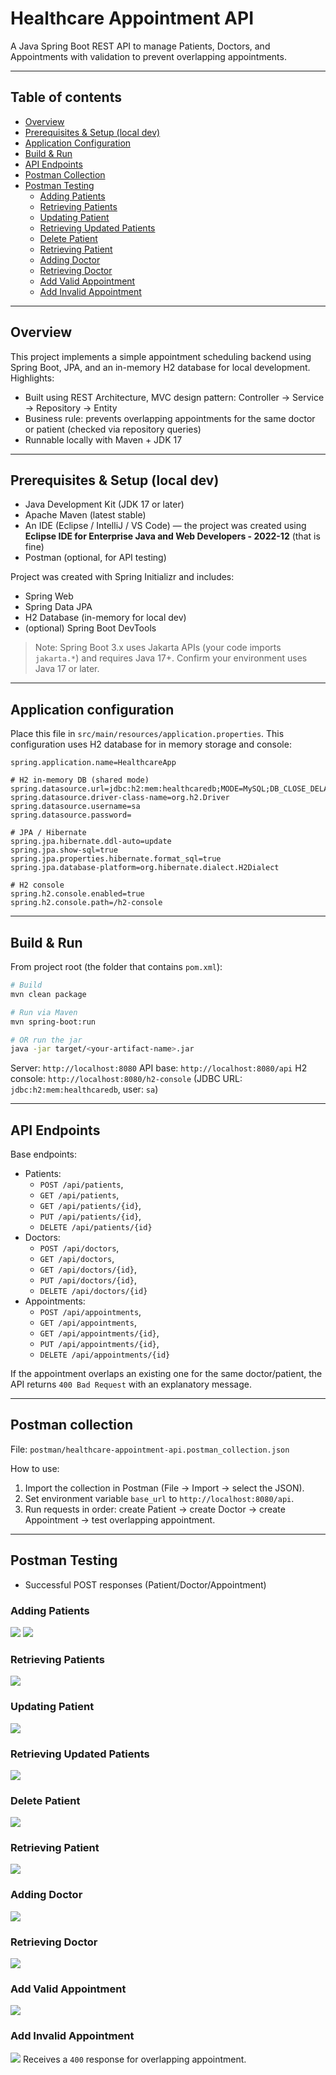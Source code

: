 # Healthcare Appointment API

A Java Spring Boot REST API to manage Patients, Doctors, and Appointments with validation to prevent overlapping appointments.

---

## Table of contents

- [Overview](#overview)
- [Prerequisites & Setup (local dev)](#prerequisites%20setup%20local%20dev)
- [Application Configuration](#application%20configuration)
- [Build & Run](#build%20run)
- [API Endpoints](#api%20endpoints)
- [Postman Collection](#postman%20collection)
- [Postman Testing](#postman%20testing)
  - [Adding Patients](#adding%20patients)
  - [Retrieving Patients](#retrieving%20patients)
  - [Updating Patient](#updating%20patient)
  - [Retrieving Updated Patients](#retrieving%20updated%20patients)
  - [Delete Patient](#delete%20patient)
  - [Retrieving Patient](#retrieving%20patient)
  - [Adding Doctor](#adding%20doctor)
  - [Retrieving Doctor](#retrieving%20doctor)
  - [Add Valid Appointment](#add%20valid%20appointment)
  - [Add Invalid Appointment](#add%20invalid%20appointment)

---

## Overview

This project implements a simple appointment scheduling backend using Spring Boot, JPA, and an in-memory H2 database for local development. Highlights:

- Built using REST Architecture, MVC design pattern: Controller → Service → Repository → Entity
- Business rule: prevents overlapping appointments for the same doctor or patient (checked via repository queries)
- Runnable locally with Maven + JDK 17

---

## Prerequisites & Setup (local dev)

- Java Development Kit (JDK 17 or later)
- Apache Maven (latest stable)
- An IDE (Eclipse / IntelliJ / VS Code) — the project was created using **Eclipse IDE for Enterprise Java and Web Developers - 2022-12** (that is fine)
- Postman (optional, for API testing)

Project was created with Spring Initializr and includes:
- Spring Web
- Spring Data JPA
- H2 Database (in-memory for local dev)
- (optional) Spring Boot DevTools

> Note: Spring Boot 3.x uses Jakarta APIs (your code imports `jakarta.*`) and requires Java 17+. Confirm your environment uses Java 17 or later.

---

## Application configuration

Place this file in `src/main/resources/application.properties`. This configuration uses H2 database for in memory storage and console:

```properties
spring.application.name=HealthcareApp

# H2 in-memory DB (shared mode)
spring.datasource.url=jdbc:h2:mem:healthcaredb;MODE=MySQL;DB_CLOSE_DELAY=-1;DB_CLOSE_ON_EXIT=FALSE
spring.datasource.driver-class-name=org.h2.Driver
spring.datasource.username=sa
spring.datasource.password=

# JPA / Hibernate
spring.jpa.hibernate.ddl-auto=update
spring.jpa.show-sql=true
spring.jpa.properties.hibernate.format_sql=true
spring.jpa.database-platform=org.hibernate.dialect.H2Dialect

# H2 console
spring.h2.console.enabled=true
spring.h2.console.path=/h2-console
```

---

## Build & Run

From project root (the folder that contains `pom.xml`):
```bash
# Build
mvn clean package

# Run via Maven
mvn spring-boot:run

# OR run the jar
java -jar target/<your-artifact-name>.jar
```

Server: `http://localhost:8080`
API base: `http://localhost:8080/api`
H2 console: `http://localhost:8080/h2-console` (JDBC URL: `jdbc:h2:mem:healthcaredb`, user: `sa`)

---

## API Endpoints

Base endpoints:
- Patients:
	- `POST /api/patients`,
	- `GET /api/patients`,
	- `GET /api/patients/{id}`,
	- `PUT /api/patients/{id}`,
	- `DELETE /api/patients/{id}`
- Doctors:
	- `POST /api/doctors`,
	- `GET /api/doctors`,
	- `GET /api/doctors/{id}`,
	- `PUT /api/doctors/{id}`,
	- `DELETE /api/doctors/{id}`
- Appointments:
	- `POST /api/appointments`,
	- `GET /api/appointments`,
	- `GET /api/appointments/{id}`,
	- `PUT /api/appointments/{id}`,
	- `DELETE /api/appointments/{id}`

If the appointment overlaps an existing one for the same doctor/patient, the API returns `400 Bad Request` with an explanatory message.

---

## Postman collection

File: `postman/healthcare-appointment-api.postman_collection.json`

How to use:
1. Import the collection in Postman (File → Import → select the JSON).
2. Set environment variable `base_url` to `http://localhost:8080/api`.
3. Run requests in order: create Patient → create Doctor → create Appointment → test overlapping appointment.

---

## Postman Testing

  - Successful POST responses (Patient/Doctor/Appointment)

### Adding Patients
![](https://github.com/reuvenlevy1/Java-Programs/blob/master/Projects/healthcare/docs/images/Pasted%20image%2020251029221613.png)
![](https://github.com/reuvenlevy1/Java-Programs/blob/master/Projects/healthcare/docs/images/Pasted%20image%2020251029221737.png)

### Retrieving Patients
![](https://github.com/reuvenlevy1/Java-Programs/blob/master/Projects/healthcare/docs/images/Pasted%20image%2020251029221841.png)

### Updating Patient
![](https://github.com/reuvenlevy1/Java-Programs/blob/master/Projects/healthcare/docs/images/Pasted%20image%2020251029221922.png)

### Retrieving Updated Patients
![](https://github.com/reuvenlevy1/Java-Programs/blob/master/Projects/healthcare/docs/images/Pasted%20image%2020251029222025.png)

### Delete Patient
![](https://github.com/reuvenlevy1/Java-Programs/blob/master/Projects/healthcare/docs/images/Pasted%20image%2020251029222613.png)

### Retrieving Patient
![](https://github.com/reuvenlevy1/Java-Programs/blob/master/Projects/healthcare/docs/images/Pasted%20image%2020251029223027.png)

### Adding Doctor
![](https://github.com/reuvenlevy1/Java-Programs/blob/master/Projects/healthcare/docs/images/Pasted%20image%2020251029222217.png)

### Retrieving Doctor
![](https://github.com/reuvenlevy1/Java-Programs/blob/master/Projects/healthcare/docs/images/Pasted%20image%2020251029223059.png)

### Add Valid Appointment
![](https://github.com/reuvenlevy1/Java-Programs/blob/master/Projects/healthcare/docs/images/Pasted%20image%2020251029223131.png)

### Add Invalid Appointment
![](https://github.com/reuvenlevy1/Java-Programs/blob/master/Projects/healthcare/docs/images/Pasted%20image%2020251029223145.png)
Receives a `400` response for overlapping appointment.
